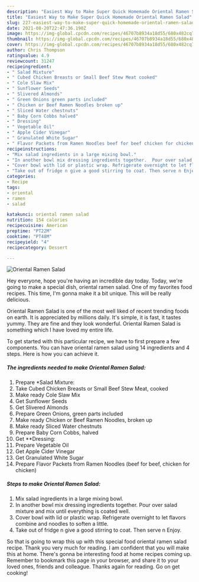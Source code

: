 ```yaml
---
description: "Easiest Way to Make Super Quick Homemade Oriental Ramen Salad"
title: "Easiest Way to Make Super Quick Homemade Oriental Ramen Salad"
slug: 227-easiest-way-to-make-super-quick-homemade-oriental-ramen-salad
date: 2021-08-20T22:47:36.190Z
image: https://img-global.cpcdn.com/recipes/46707b8934a18d55/680x482cq70/oriental-ramen-salad-recipe-main-photo.jpg
thumbnail: https://img-global.cpcdn.com/recipes/46707b8934a18d55/680x482cq70/oriental-ramen-salad-recipe-main-photo.jpg
cover: https://img-global.cpcdn.com/recipes/46707b8934a18d55/680x482cq70/oriental-ramen-salad-recipe-main-photo.jpg
author: Chris Thompson
ratingvalue: 4.9
reviewcount: 31247
recipeingredient:
- " Salad Mixture"
- " Cubed Chicken Breasts or Small Beef Stew Meat cooked"
- " Cole Slaw Mix"
- " Sunflower Seeds"
- " Slivered Almonds"
- " Green Onions green parts included"
- " Chicken or Beef Ramen Noodles broken up"
- " Sliced Water chestnuts"
- " Baby Corn Cobbs halved"
- " Dressing"
- " Vegetable Oil"
- " Apple Cider Vinegar"
- " Granulated White Sugar"
- " Flavor Packets from Ramen Noodles beef for beef chicken for chicken"
recipeinstructions:
- "Mix salad ingredients in a large mixing bowl."
- "In another bowl mix dressing ingredients together.  Pour over salad mixture and mix until everything is coated well."
- "Cover bowl with lid or plastic wrap. Refrigerate overnight to let flavors combine and noodles to soften a little."
- "Take out of fridge n give a good stirring to coat. Then serve n Enjoy."
categories:
- Recipe
tags:
- oriental
- ramen
- salad

katakunci: oriental ramen salad 
nutrition: 154 calories
recipecuisine: American
preptime: "PT22M"
cooktime: "PT48M"
recipeyield: "4"
recipecategory: Dessert

---
```



![Oriental Ramen Salad](https://img-global.cpcdn.com/recipes/46707b8934a18d55/680x482cq70/oriental-ramen-salad-recipe-main-photo.jpg)

Hey everyone, hope you're having an incredible day today. Today, we're going to make a special dish, oriental ramen salad. One of my favorites food recipes. This time, I'm gonna make it a bit unique. This will be really delicious.



Oriental Ramen Salad is one of the most well liked of recent trending foods on earth. It is appreciated by millions daily. It's simple, it is fast, it tastes yummy. They are fine and they look wonderful. Oriental Ramen Salad is something which I have loved my entire life.


To get started with this particular recipe, we have to first prepare a few components. You can have oriental ramen salad using 14 ingredients and 4 steps. Here is how you can achieve it.

<!--inarticleads1-->

##### The ingredients needed to make Oriental Ramen Salad:

1. Prepare  *Salad Mixture:
1. Take  Cubed Chicken Breasts or Small Beef Stew Meat, cooked
1. Make ready  Cole Slaw Mix
1. Get  Sunflower Seeds
1. Get  Slivered Almonds
1. Prepare  Green Onions, green parts included
1. Make ready  Chicken or Beef Ramen Noodles, broken up
1. Make ready  Sliced Water chestnuts
1. Prepare  Baby Corn Cobbs, halved
1. Get  **Dressing:
1. Prepare  Vegetable Oil
1. Get  Apple Cider Vinegar
1. Get  Granulated White Sugar
1. Prepare  Flavor Packets from Ramen Noodles (beef for beef, chicken for chicken)




<!--inarticleads2-->

##### Steps to make Oriental Ramen Salad:

1. Mix salad ingredients in a large mixing bowl.
1. In another bowl mix dressing ingredients together.  Pour over salad mixture and mix until everything is coated well.
1. Cover bowl with lid or plastic wrap. Refrigerate overnight to let flavors combine and noodles to soften a little.
1. Take out of fridge n give a good stirring to coat. Then serve n Enjoy.




So that is going to wrap this up with this special food oriental ramen salad recipe. Thank you very much for reading. I am confident that you will make this at home. There's gonna be interesting food at home recipes coming up. Remember to bookmark this page in your browser, and share it to your loved ones, friends and colleague. Thanks again for reading. Go on get cooking!
